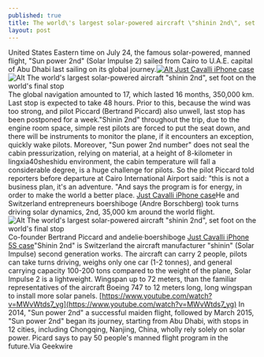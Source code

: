 ```yaml
---
published: true
title: The world\'s largest solar-powered aircraft \"shinin 2nd\", set foot on the world\'s final stop
layout: post
---
```

United States Eastern time on July 24, the famous solar-powered, manned flight, \"Sun power 2nd\" (Solar Impulse 2) sailed from Cairo to U.A.E. capital of Abu Dhabi last sailing on its global journey.[![Alt Just Cavalli iPhone case](http://www.nodcase.com/images/large/iphone5/just_cavalli_ip3303_lrg.jpg)](http://www.nodcase.com/just-cavalli-iphone-5-case-leopard-p-3043.html)![Alt The world\'s largest solar-powered aircraft \"shinin 2nd\", set foot on the world\'s final stop](https://c1.staticflickr.com/9/8794/28528084465_303da4a774.jpg)The global navigation amounted to 17, which lasted 16 months, 350,000 km. Last stop is expected to take 48 hours. Prior to this, because the wind was too strong, and pilot Piccard (Bertrand Piccard) also unwell, last stop has been postponed for a week.\"Shinin 2nd\" throughout the trip, due to the engine room space, simple rest pilots are forced to put the seat down, and there will be instruments to monitor the plane, if it encounters an exception, quickly wake pilots. Moreover, \"Sun power 2nd number\" does not seal the cabin pressurization, relying on material, at a height of 8-kilometer in lingxia40sheshidu environment, the cabin temperature will fall a considerable degree, is a huge challenge for pilots. So the pilot Piccard told reporters before departure at Cairo International Airport said: \"this is not a business plan, it\'s an adventure. \"And says the program is for energy, in order to make the world a better place. [Just Cavalli iPhone case](http://www.nodcase.com/just-cavalli-iphone-5-case-leopard-p-3043.html)He and Switzerland entrepreneurs boershiboge (Andre Borschberg) took turns driving solar dynamics, 2nd, 35,000 km around the world flight.![Alt The world\'s largest solar-powered aircraft \"shinin 2nd\", set foot on the world\'s final stop](https://c1.staticflickr.com/9/8524/28450378071_74a44f2ed5_z.jpg)Co-founder Bertrand Piccard and andelie·boershiboge [Just Cavalli iPhone 5S case](http://batmancase.tumblr.com/post/147646226127/100-million-b-round-of-financing-quanergy-solid)\"Shinin 2nd\" is Switzerland the aircraft manufacturer \"shinin\" (Solar Impulse) second generation works. The aircraft can carry 2 people, pilots can take turns driving, weighs only one car (1-2 tonnes), and general carrying capacity 100-200 tons compared to the weight of the plane, Solar Impulse 2 is a lightweight. Wingspan up to 72 meters, than the familiar representatives of the aircraft Boeing 747 to 12 meters long, long wingspan to install more solar panels. [https://www.youtube.com/watch?v=MWvWtds7_yg](https://www.youtube.com/watch?v=MWvWtds7_yg) In 2014, \"Sun power 2nd\" a successful maiden flight, followed by March 2015, \"Sun power 2nd\" began its journey, starting from Abu Dhabi, with stops in 12 cities, including Chongqing, Nanjing, China, wholly rely solely on solar power. Picard says to pay 50 people\'s manned flight program in the future.Via Geekwire